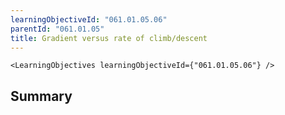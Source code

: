 ```yaml
---
learningObjectiveId: "061.01.05.06"
parentId: "061.01.05"
title: Gradient versus rate of climb/descent
---
```


```tsx eval
<LearningObjectives learningObjectiveId={"061.01.05.06"} />
```

## Summary

